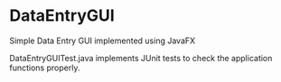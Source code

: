# DataEntryGUI
Simple Data Entry GUI implemented using JavaFX

DataEntryGUITest.java implements JUnit tests to check the application functions properly.
